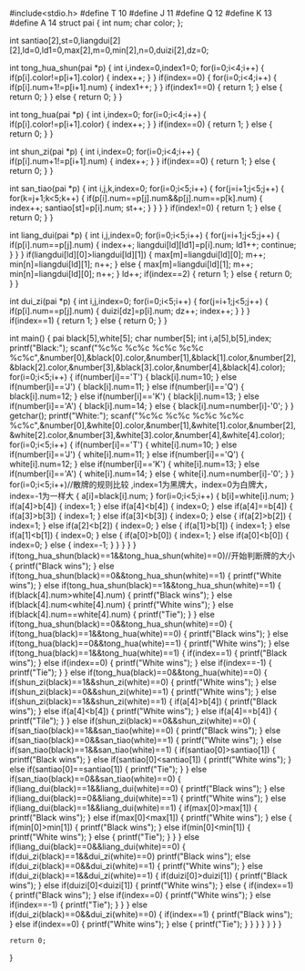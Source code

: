 #include<stdio.h>
#define T 10
#define J 11
#define Q 12
#define K 13
#define A 14
struct pai
{
	int num;
	char color;
};

int santiao[2],st=0,liangdui[2][2],ld=0,ld1=0,max[2],m=0,min[2],n=0,duizi[2],dz=0;

int tong_hua_shun(pai *p)
{
	int i,index=0,index1=0;
	for(i=0;i<4;i++)
	{
		if(p[i].color!=p[i+1].color)
		{
			index++;
		}
	}
	if(index==0)
	{
		for(i=0;i<4;i++)
		{
			if(p[i].num+1!=p[i+1].num)
			{
				index1++;
			}
		}
		if(index1==0)
		{
			return 1;
		}
		else
		{
			return 0;
		}
	}
	else
	{
		return 0;
	}
}

int tong_hua(pai *p)
{
	int i,index=0;
	for(i=0;i<4;i++)
	{
		if(p[i].color!=p[i+1].color)
		{
			index++;
		}
	}
	if(index==0)
	{
		return 1;
	}
	else
	{
		return 0;
	}
}

int shun_zi(pai *p)
{
	int i,index=0;
	for(i=0;i<4;i++)
	{
		if(p[i].num+1!=p[i+1].num)
		{
			index++;
		}
	}
	if(index==0)
	{
		return 1;
	}
	else
	{
		return 0;
	}
}

int san_tiao(pai *p)
{
	int i,j,k,index=0;
	for(i=0;i<5;i++)
	{
		for(j=i+1;j<5;j++)
		{
			for(k=j+1;k<5;k++)
			{
				if(p[i].num==p[j].num&&p[j].num==p[k].num)
				{
					index++;
					santiao[st]=p[i].num;
					st++;
				}
			}
		}
	}
	if(index!=0)
	{
		return 1;
	}
	else
	{
		return 0;
	}
}

int liang_dui(pai *p)
{
	int i,j,index=0;
	for(i=0;i<5;i++)
	{
		for(j=i+1;j<5;j++)
		{
			if(p[i].num==p[j].num)
			{
				index++;
				liangdui[ld][ld1]=p[i].num;
				ld1++;
				continue;
			}
		}
	}
	if(liangdui[ld][0]>liangdui[ld][1])
	{
		max[m]=liangdui[ld][0];
		m++;
		min[n]=liangdui[ld][1];
		n++;
	}
	else
	{
		max[m]=liangdui[ld][1];
		m++;
		min[n]=liangdui[ld][0];
		n++;
	}
	ld++;
	if(index==2)
	{
		return 1;
	}
	else
	{
		return 0;
	}
}

int dui_zi(pai *p)
{
	int i,j,index=0;
	for(i=0;i<5;i++)
	{
		for(j=i+1;j<5;j++)
		{
			if(p[i].num==p[j].num)
			{
				duizi[dz]=p[i].num;
				dz++;
				index++;
			}
		}
	}
	if(index==1)
	{
		return 1;
	}
	else
	{
		return 0;
	}
}

int main()
{
	pai black[5],white[5];
	char number[5];
	int i,a[5],b[5],index;
	printf("Black:");
	scanf("%c%c %c%c %c%c %c%c %c%c",&number[0],&black[0].color,&number[1],&black[1].color,&number[2],&black[2].color,&number[3],&black[3].color,&number[4],&black[4].color);
	for(i=0;i<5;i++)
	{
		if(number[i]=='T')
		{
			black[i].num=10;
		}
		else if(number[i]=='J')
		{
			black[i].num=11;
		}
		else if(number[i]=='Q')
		{
			black[i].num=12;
		}
		else if(number[i]=='K')
		{
			black[i].num=13;
		}
		else if(number[i]=='A')
		{
			black[i].num=14;
		}
		else
		{
			black[i].num=number[i]-'0';
		}
	}
	getchar();
	printf("White:");
	scanf("%c%c %c%c %c%c %c%c %c%c",&number[0],&white[0].color,&number[1],&white[1].color,&number[2],&white[2].color,&number[3],&white[3].color,&number[4],&white[4].color);
	for(i=0;i<5;i++)
	{
		if(number[i]=='T')
		{
			white[i].num=10;
		}
		else if(number[i]=='J')
		{
			white[i].num=11;
		}
		else if(number[i]=='Q')
		{
			white[i].num=12;
		}
		else if(number[i]=='K')
		{
			white[i].num=13;
		}
		else if(number[i]=='A')
		{
			white[i].num=14;
		}
		else
		{
			white[i].num=number[i]-'0';
		}
	}
	for(i=0;i<5;i++)//散牌的规则比较 ,index=1为黑牌大，index=0为白牌大，index=-1为一样大 
	{
		a[i]=black[i].num;
	}
	for(i=0;i<5;i++)
	{
		b[i]=white[i].num;
	}
	if(a[4]>b[4])
	{
		index=1;
	}
	else if(a[4]<b[4])
	{
		index=0;
	}
	else if(a[4]==b[4])
	{
		if(a[3]>b[3])
		{
			index=1;
		}
		else if(a[3]<b[3])
		{
			index=0;
		}
		else
		{
			if(a[2]>b[2])
			{
				index=1;
			}
			else if(a[2]<b[2])
			{
				index=0;
			}
			else
			{
				if(a[1]>b[1])
				{
					index=1;
				}
				else if(a[1]<b[1])
				{
					index=0;
				}
				else
				{
					if(a[0]>b[0])
					{
						index=1;
					}
					else if(a[0]<b[0])
					{
						index=0;
					}
					else
					{
						index=-1;
					}
				}
			}
		}
	}
	if(tong_hua_shun(black)==1&&tong_hua_shun(white)==0)//开始判断牌的大小 
	{
		printf("Black wins");
	}
	else if(tong_hua_shun(black)==0&&tong_hua_shun(white)==1)
	{
		printf("White wins");
	}
	else if(tong_hua_shun(black)==1&&tong_hua_shun(white)==1)
	{
		if(black[4].num>white[4].num)
		{
			printf("Black wins");
		}
		else if(black[4].num<white[4].num)
		{
			printf("White wins");
		}
		else if(black[4].num==white[4].num)
		{
			printf("Tie");
		}
	}
	else if(tong_hua_shun(black)==0&&tong_hua_shun(white)==0)
	{
		if(tong_hua(black)==1&&tong_hua(white)==0)
		{
			printf("Black wins");
		}
		else if(tong_hua(black)==0&&tong_hua(white)==1)
		{
			printf("White wins");
		}
		else if(tong_hua(black)==1&&tong_hua(white)==1)
		{
			if(index==1)
			{
				printf("Black wins");
			}
			else if(index==0)
			{
				printf("White wins");
			}
			else if(index==-1)
			{
				printf("Tie");
			}
		}
		else if(tong_hua(black)==0&&tong_hua(white)==0)
		{
			if(shun_zi(black)==1&&shun_zi(white)==0)
			{
				printf("White wins");
			}
			else if(shun_zi(black)==0&&shun_zi(white)==1)
			{
				printf("White wins");
			}
			else if(shun_zi(black)==1&&shun_zi(white)==1)
			{
				if(a[4]>b[4])
				{
					printf("Black wins");
				}
				else if(a[4]<b[4])
				{
					printf("White wins");
				}
				else if(a[4]==b[4])
				{
					printf("Tile");
				}
			}
			else if(shun_zi(black)==0&&shun_zi(white)==0)
			{
				if(san_tiao(black)==1&&san_tiao(white)==0)
				{
					printf("Black wins");
				}
				else if(san_tiao(black)==0&&san_tiao(white)==1)
				{
					printf("White wins");
				}
				else if(san_tiao(black)==1&&san_tiao(white)==1)
				{
					if(santiao[0]>santiao[1])
					{
						printf("Black wins");
					}
					else if(santiao[0]<santiao[1])
					{
						printf("White wins");
					}
					else if(santiao[0]==santiao[1])
					{
						printf("Tie");
					}
				}
					else if(san_tiao(black)==0&&san_tiao(white)==0)
					{
						if(liang_dui(black)==1&&liang_dui(white)==0)
						{
							printf("Black wins");
						}
						else if(liang_dui(black)==0&&liang_dui(white)==1)
						{
							printf("White wins");
						}
						else if(liang_dui(black)==1&&liang_dui(white)==1)
						{
							if(max[0]>max[1])
							{
								printf("Black wins");
							}
							else if(max[0]<max[1])
							{
								printf("White wins");
							}
							else
							{
								if(min[0]>min[1])
								{
									printf("Black wins");
								}
								else if(min[0]<min[1])
								{
									printf("White wins");
								}
								else
								{
									printf("Tie");
								}
							}
						}
						else if(liang_dui(black)==0&&liang_dui(white)==0)
						{
							if(dui_zi(black)==1&&dui_zi(white)==0)
							printf("Black wins");
							else if(dui_zi(black)==0&&dui_zi(white)==1)
							{
								printf("White wins");
							}
							else if(dui_zi(black)==1&&dui_zi(white)==1)
							{
								if(duizi[0]>duizi[1])
								{
									printf("Black wins");
								}
								else if(duizi[0]<duizi[1])
								{
									printf("White wins");
								}
								else
								{
									if(index==1)
									{
										printf("Black wins");
									}
									else if(index==0)
									{
										printf("White wins");
									}
									else if(index==-1)
									{
										printf("Tie");
									}
								}
							}
							else if(dui_zi(black)==0&&dui_zi(white)==0)
							{
								if(index==1)
								{
									printf("Black wins");
								}
								else if(index==0)
								{
									printf("White wins");
								}
								else
								{
									printf("Tie");
								}
							}
						}
					}
				}
			}
		}

	return 0;
}